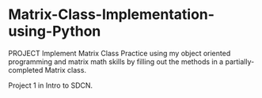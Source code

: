 # Matrix-Class-Implementation-using-Python


PROJECT
Implement Matrix Class
Practice using my object oriented programming and matrix math skills by filling out the methods in a partially-completed Matrix class.

Project 1 in Intro to SDCN.
